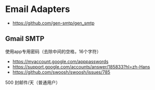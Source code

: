 # Email Adapters

- https://github.com/gen-smtp/gen_smtp

## Gmail SMTP

使用app专用密码（去除中间的空格，16个字符）

- https://myaccount.google.com/apppasswords
- https://support.google.com/accounts/answer/185833?hl=zh-Hans
- https://github.com/swoosh/swoosh/issues/785

500 封邮件/天​（普通用户）
